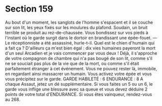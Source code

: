 # Section 159

Au bout d'un moment, les sanglots de l'homme s'espacent et il se 
couche sur son lit, les yeux fixés sur les moulures du plafond. 
Soudain, un bruit terrible se produit au rez-de-chaussée. Vous 
bondissez sur vos pieds à l'instant où le garde surgit dans le 
dortoir en brandissant une épée-fouet. 
— Le réceptionniste a été assassiné, hurle-t-il. Quel est le chien 
d'humain qui a fait ça ? D'ailleurs ça m'est bien égal : dix vies 
humaines payeront la mort d'un seul Arcadien et je vais 
commencer par vous deux ! 
Déjà, il s'approche de votre compagnon de chambre qui n'a pas 
bougé de son lit, comme s'il ne se souciait pas plus de la vie que 
de la mort, ou comme s'il était parfaitement étranger à cet 
événement. Vous ne pouvez rester là, immobile, en regardant 
ainsi massacrer un humain. Vous activez votre épée et vous vous 
précipitez sur le garde. 
GARDE HABILETÉ : 6 ENDURANCE : 8 
A chaque Assaut, jetez un dé supplémentaire. Si vous faites un 5 
ou un 6, le garde vous inflige une blessure avec sa queue et vous 
devez déduire 2 points de votre total d'ENDURANCE. Si vous 
êtes vainqueur, rendez-vous au 268.